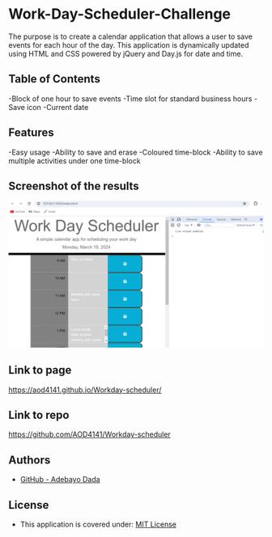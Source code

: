 # Work-Day-Scheduler-Challenge
The purpose is  to create a calendar application that allows a user to save events for each hour of the day. This application is dynamically updated using HTML and CSS powered by jQuery and Day.js for date and time.


## Table of Contents

-Block of one hour to save events
-Time slot for standard business hours
-Save icon
-Current date



## Features

-Easy usage
-Ability to save and erase
-Coloured time-block
-Ability to save multiple activities under one time-block


## Screenshot of the results

![alt text](image.png)



## Link to page

https://aod4141.github.io/Workday-scheduler/


## Link to repo

https://github.com/AOD4141/Workday-scheduler


## Authors

- [GitHub - Adebayo Dada](https://github.com/AOD4141)



## License

- This application is covered under: [MIT License](https://choosealicense.com/licenses/mit)
